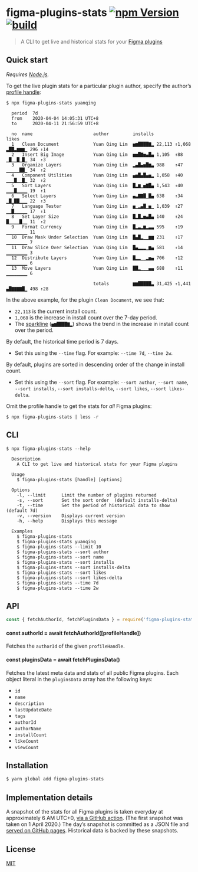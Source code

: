 # figma-plugins-stats [![npm Version](https://img.shields.io/npm/v/figma-plugins-stats?cacheSeconds=1800)](https://www.npmjs.com/package/figma-plugins-stats) [![build](https://github.com/yuanqing/figma-plugins-stats/workflows/build/badge.svg)](https://github.com/yuanqing/figma-plugins-stats/actions?query=workflow%3Abuild)

> A CLI to get live and historical stats for your [Figma plugins](https://www.figma.com/community)

## Quick start

*Requires [Node.js](https://nodejs.org/).*

To get the live plugin stats for a particular plugin author, specify the author’s [profile handle](https://help.figma.com/hc/en-us/articles/360038510833--Create-a-Community-Profile#Creator_profiles):

```
$ npx figma-plugins-stats yuanqing

  period  7d
  from    2020-04-04 14:05:31 UTC+8
  to      2020-04-11 21:56:59 UTC+8

  no  name                       author         installs                likes
  1   Clean Document             Yuan Qing Lim  ▅▆████▇▂ 22,113 ↑1,068  ▃██▃▆▆▆▁ 296 ↑14
  2   Insert Big Image           Yuan Qing Lim  ▅▅█▇▅▄█▄ 1,105  ↑88     ▁█▁▁█▁█▁ 34  ↑3
  3   Organize Layers            Yuan Qing Lim  ▂▄█▄▅█▆▃ 988    ↑47     ▁▁▁▁▁██▁ 34  ↑2
  4   Component Utilities        Yuan Qing Lim  ▄▅█▄█▄▅▂ 1,058  ↑40     ▁▁▁█▁▁█▁ 32  ↑2
  5   Sort Layers                Yuan Qing Lim  █▂▆▁▅▇█▄ 1,543  ↑40     ▁▁▁█▁▁▁▁ 19  ↑1
  6   Select Layers              Yuan Qing Lim  ▄▃▇▇█▁█▄ 638    ↑34     ▁█▁██▁▁▁ 22  ↑3
  7   Language Tester            Yuan Qing Lim  ▅▁▂▄█▁▅▁ 1,039  ↑27     ▁▁█▁▁▁▁▁ 17  ↑1
  8   Set Layer Size             Yuan Qing Lim  █▂█▂▅▄█▄ 140    ↑24     █▁▁▁▁█▁▁ 11  ↑2
  9   Format Currency            Yuan Qing Lim  █▂▃▂▆▂▃▃ 595    ↑19     ▁▁▁▁▁▁▁▁ 11
  10  Draw Mask Under Selection  Yuan Qing Lim  █▄█▂▁▁▆▆ 231    ↑17     ▁▁▁▁▁▁▁▁ 7
  11  Draw Slice Over Selection  Yuan Qing Lim  █▄▂▂▂▁▆▄ 581    ↑14     ▁▁▁▁▁▁▁▁ 3
  12  Distribute Layers          Yuan Qing Lim  █▂▂▁▁▂▅▄ 706    ↑12     ▁▁▁▁▁▁▁▁ 6
  13  Move Layers                Yuan Qing Lim  ██▂▁▁▁▄▄ 688    ↑11     ▁▁▁▁▁▁▁▁ 6

                                 totals         ▆▆█████▃ 31,425 ↑1,441  ▄█▇▇▇▇█▁ 498 ↑28

```

In the above example, for the plugin `Clean Document`, we see that:

- `22,113` is the current install count.
- `1,068` is the increase in install count over the 7-day period.
- The [sparkline](https://www.edwardtufte.com/bboard/q-and-a-fetch-msg?msg_id=0001OR) (`▅▆████▇▂`) shows the trend in the increase in install count over the period.

By default, the historical time period is 7 days.

- Set this using the `--time` flag. For example: `--time 7d`, `--time 2w`.

By default, plugins are sorted in descending order of the change in install count.

- Set this using the `--sort` flag. For example: `--sort author`, `--sort name`, `--sort installs`, `--sort installs-delta`, `--sort likes`, `--sort likes-delta`.

Omit the profile handle to get the stats for *all* Figma plugins:

```
$ npx figma-plugins-stats | less -r
```

## CLI

```
$ npx figma-plugins-stats --help

  Description
    A CLI to get live and historical stats for your Figma plugins

  Usage
    $ figma-plugins-stats [handle] [options]

  Options
    -l, --limit      Limit the number of plugins returned
    -s, --sort       Set the sort order  (default installs-delta)
    -t, --time       Set the period of historical data to show  (default 7d)
    -v, --version    Displays current version
    -h, --help       Displays this message

  Examples
    $ figma-plugins-stats
    $ figma-plugins-stats yuanqing
    $ figma-plugins-stats --limit 10
    $ figma-plugins-stats --sort author
    $ figma-plugins-stats --sort name
    $ figma-plugins-stats --sort installs
    $ figma-plugins-stats --sort installs-delta
    $ figma-plugins-stats --sort likes
    $ figma-plugins-stats --sort likes-delta
    $ figma-plugins-stats --time 7d
    $ figma-plugins-stats --time 2w

```

## API

```js
const { fetchAuthorId, fetchPluginsData } = require('figma-plugins-stats')
```

#### const authorId = await fetchAuthorId([profileHandle])

Fetches the `authorId` of the given `profileHandle`.

#### const pluginsData = await fetchPluginsData()

Fetches the latest meta data and stats of all public Figma plugins. Each object literal in the `pluginsData` array has the following keys:

- `id`
- `name`
- `description`
- `lastUpdateDate`
- `tags`
- `authorId`
- `authorName`
- `installCount`
- `likeCount`
- `viewCount`

## Installation

```sh
$ yarn global add figma-plugins-stats
```

## Implementation details

A snapshot of the stats for all Figma plugins is taken everyday at approximately 6 AM UTC+0, [via a GitHub action](.github/workflows/scrape.yml). (The first snapshot was taken on 1 April 2020.) The day’s snapshot is committed as a JSON file and [served on GitHub pages](tree/gh-pages). Historical data is backed by these snapshots.

## License

[MIT](LICENSE.md)

